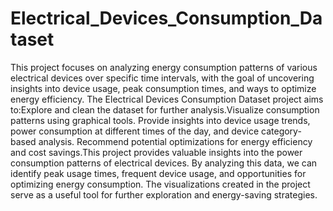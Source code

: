 # Electrical_Devices_Consumption_Dataset
This project focuses on analyzing energy consumption patterns of various electrical devices over specific time intervals, with the goal of uncovering insights into device usage, peak consumption times, and ways to optimize energy efficiency.
The Electrical Devices Consumption Dataset project aims to:Explore and clean the dataset for further analysis.Visualize consumption patterns using graphical tools.
Provide insights into device usage trends, power consumption at different times of the day, and device category-based analysis.
Recommend potential optimizations for energy efficiency and cost savings.This project provides valuable insights into the power consumption patterns of electrical devices. By analyzing this data, we can identify peak usage times, frequent device usage, and opportunities for optimizing energy consumption. The visualizations created in the project serve as a useful tool for further exploration and energy-saving strategies.
